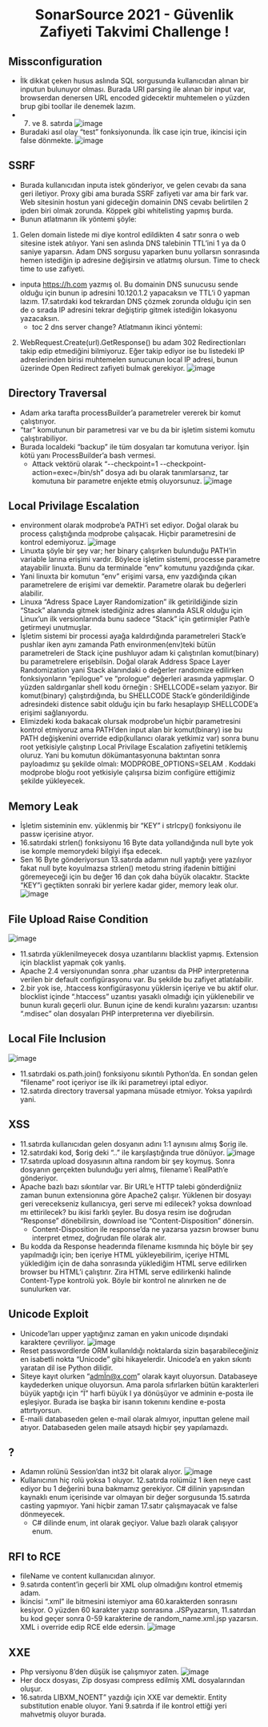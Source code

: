 <h1 align="center">SonarSource 2021 - Güvenlik Zafiyeti Takvimi Challenge !</h1>

## Missconfiguration
- İlk dikkat çeken husus aslında SQL sorgusunda kullanıcıdan alınan bir inputun bulunuyor olması. Burada URI parsing ile alınan bir input var, browserdan denersen URL encoded gidecektir muhtemelen o yüzden brup gibi toollar ile denemek lazım.
- 7. ve 8. satırda
![image](https://github.com/grealyve/MDISec-Web-Security-and-Hacking-Notes/assets/41903311/7c414a4c-0d64-4728-aa26-bf7b80c37013)
- Buradaki asıl olay “test” fonksiyonunda. İlk case için true, ikincisi için false dönmekte.
![image](https://github.com/grealyve/MDISec-Web-Security-and-Hacking-Notes/assets/41903311/9ec91adf-3ff3-4d52-bc5c-06971c0f6ec9)
## SSRF
- Burada kullanıcıdan inputa istek gönderiyor, ve gelen cevabı da sana geri iletiyor. Proxy gibi ama burada SSRF zafiyeti var ama bir fark var. Web sitesinin hostun yani gideceğin domainin DNS cevabı belirtilen 2 ipden biri olmak zorunda. Köppek gibi whitelisting yapmış burda. 
- Bunun atlatmanın ilk yöntemi şöyle:
1) Gelen domain listede mi diye kontrol edildikten 4 satır sonra o web sitesine istek atılıyor. Yani sen aslında DNS talebinin TTL’ini 1 ya da 0 saniye yaparsın. Adam DNS sorgusu yaparken bunu yollarsın sonrasında hemen istediğin ip adresine değişirsin ve atlatmış olursun. Time to check time to use zafiyeti. 
- inputa https://h.com yazmış ol. Bu domainin DNS sunucusu sende olduğu için bunun ip adresini 10.120.1.2 yapacaksın ve TTL’i 0 yapman lazım. 17.satırdaki kod tekrardan DNS çözmek zorunda olduğu için sen de o sırada IP adresini tekrar değiştirip gitmek istediğin lokasyonu yazacaksın.
  - toc 2 dns server change?
Atlatmanın ikinci yöntemi:
2) WebRequest.Create(url).GetResponse() bu adam 302 Redirectionları takip edip etmediğini bilmiyoruz. Eğer takip ediyor ise bu listedeki IP adreslerinden birisi muhtemelen sunucunun local IP adresi, bunun üzerinde Open Redirect zafiyeti bulmak gerekiyor.
![image](https://github.com/grealyve/MDISec-Web-Security-and-Hacking-Notes/assets/41903311/e9e30a82-2e94-4d2e-a471-f63561300301)
## Directory Traversal
- Adam arka tarafta processBuilder’a parametreler vererek bir komut çalıştırıyor. 
- “tar” komutunun bir parametresi var ve bu da bir işletim sistemi komutu çalıştırabiliyor.
- Burada localdeki “backup” ile tüm dosyaları tar komutuna veriyor. İşin kötü yanı ProcessBuilder’a bash vermesi.
  - Attack vektörü olarak “--checkpoint=1 --checkpoint-action=exec=/bin/sh” dosya adı bu olarak tanımlarsanız, tar komutuna bir parametre enjekte etmiş oluyorsunuz.
![image](https://github.com/grealyve/MDISec-Web-Security-and-Hacking-Notes/assets/41903311/3d70c5b8-eb90-41fc-9306-bef168d5ef55)
## Local Privilage Escalation
- environment olarak modprobe’a PATH’i set ediyor. Doğal olarak bu process çalıştığında modprobe çalışacak. Hiçbir parametresini de kontrol edemiyoruz. 
![image](https://github.com/grealyve/MDISec-Web-Security-and-Hacking-Notes/assets/41903311/c4f47baa-aedd-4916-bdcd-8c59e352380e)
- Linuxta şöyle bir şey var; her binary çalışırken bulunduğu PATH’in variable larına erişimi vardır. Böylece işletim sistemi, processe parametre atayabilir linuxta. Bunu da terminalde “env” komutunu yazdığında çıkar.
- Yani linuxta bir komutun “env” erişimi varsa, env yazdığında çıkan parametrelere de erişimi var demektir. Parametre olarak bu değerleri alabilir.
- Linuxa “Adress Space Layer Randomization” ilk getirildiğinde sizin “Stack” alanında gitmek istediğiniz adres alanında ASLR olduğu için Linux’un ilk versionlarında bunu sadece “Stack” için getirmişler Path’e getirmeyi unutmuşlar.
- İşletim sistemi bir processi ayağa kaldırdığında parametreleri Stack’e pushlar iken aynı zamanda Path environmen(env)teki bütün parametreleri de Stack içine pushluyor adam ki çalıştırılan komut(binary) bu parametrelere erişebilsin. Doğal olarak Address Space Layer Randomization yani Stack alanındaki o değerler randomize edilirken fonksiyonların “epilogue” ve “prologue“ değerleri arasında yapmışlar. O yüzden saldırganlar shell kodu örneğin : SHELLCODE=selam yazıyor. Bir komut(binary) çalıştırdığında, bu SHELLCODE Stack’e gönderildiğinde adresindeki distence sabit olduğu için bu farkı hesaplayıp SHELLCODE’a erişimi sağlanıyordu.
- Elimizdeki koda bakacak olursak modprobe’un hiçbir parametresini kontrol etmiyoruz ama PATH’den input alan bir komut(binary) ise bu PATH değişkenini override edip(kullanıcı olarak yetkimiz var) sonra bunu root yetkisiyle çalıştırıp Local Privilage Escalation zafiyetini tetiklemiş oluruz. Yani bu komutun dökümantasyonuna baktıntan sonra payloadımız şu şekilde olmalı: MODPROBE_OPTIONS=SELAM . Koddaki modprobe bloğu root yetkisiyle çalışırsa bizim configüre ettiğimiz şekilde yükleyecek.
## Memory Leak
- İşletim sisteminin env. yüklenmiş bir “KEY” i strlcpy() fonksiyonu ile passw içerisine atıyor.
- 16.satırdaki strlen() fonksiyonu 16 Byte data yollandığında null byte yok ise komple memorydeki bilgiyi ifşa edecek. 
- Sen 16 Byte gönderiyorsun 13.satırda adamın null yaptığı yere yazılıyor fakat null byte koyulmazsa strlen() metodu string ifadenin bittiğini göremeyeceği için bu değer 16 dan çok daha büyük olacaktır. Stackte “KEY”i geçtikten sonraki bir yerlere kadar gider, memory leak olur.
![image](https://github.com/grealyve/MDISec-Web-Security-and-Hacking-Notes/assets/41903311/6d0051c2-6017-4294-b586-937b9e99d2df)
## File Upload Raise Condition
![image](https://github.com/grealyve/MDISec-Web-Security-and-Hacking-Notes/assets/41903311/9f7ee221-0b89-4073-a9c8-81edbf6e1a77)
- 11.satırda yüklenilmeyecek dosya uzantılarını blacklist yapmış. Extension için blacklist yapmak çok yanlış.
- Apache 2.4 versiyonundan sonra .phar uzantısı da PHP interpreterına verilen bir default configürasyonu var. Bu şekilde bu zafiyet atlatılabilir.
- 2.bir yok ise, .htaccess konfigürasyonu yüklersin içeriye ve bu aktif olur. blocklist içinde “.htaccess” uzantısı yasaklı olmadığı için yüklenebilir ve bunun kuralı geçerli olur. Bunun içine de kendi kuralını yazarsın: uzantısı “.mdisec” olan dosyaları PHP interpreterına ver diyebilirsin.
## Local File Inclusion
![image](https://github.com/grealyve/MDISec-Web-Security-and-Hacking-Notes/assets/41903311/2c2ac79c-c090-46e2-89fc-fc1f63ce5aeb)
- 11.satırdaki os.path.join() fonksiyonu sıkıntılı Python’da. En sondan gelen “filename” root içeriyor ise ilk iki parametreyi iptal ediyor.
- 12.satırda directory traversal yapmana müsade etmiyor. Yoksa yapılırdı yani.
## XSS
- 11.satırda kullanıcıdan gelen dosyanın adını 1:1 aynısını almış $orig ile.
- 12.satırdaki kod, $orig deki “..” ile karşılaştığında true dönüyor.
![image](https://github.com/grealyve/MDISec-Web-Security-and-Hacking-Notes/assets/41903311/8a05d1b6-326e-4f2c-9c96-9f1d90ad36b8)
- 17.satırda upload dosyasının altına random bir şey koymuş. Sonra dosyanın gerçekten bulunduğu yeri almış, filename’i RealPath’e gönderiyor.
- Apache bazlı bazı sıkıntılar var. Bir URL’e HTTP talebi gönderdiğniiz zaman bunun extensionına göre Apache2 çalışır. Yüklenen bir dosyayı geri verecekseniz kullanıcıya, geri serve mi edilecek? yoksa download mı ettirilecek? bu ikisi farklı şeyler. Bu dosya resim ise doğrudan “Response” dönebilirsin, download ise “Content-Disposition” dönersin.
  - Content-Disposition ile response’da ne yazarsa yazsın browser bunu interpret etmez, doğrudan file olarak alır.
- Bu kodda da Response headerında filename kısmında hiç böyle bir şey yapılmadığı için; ben içeriye HTML yükleyebilirim, içeriye HTML yüklediğim için de daha sonrasında yüklediğim HTML serve edilirken browser bu HTML’i çalıştırır. Zira HTML serve edilirkenki halinde Content-Type kontrolü yok. Böyle bir kontrol ne alınırken ne de sunulurken var.
## Unicode Exploit
- Unicode’ları upper yaptığınız zaman en yakın unicode dışındaki karaktere çevriliyor.
![image](https://github.com/grealyve/MDISec-Web-Security-and-Hacking-Notes/assets/41903311/19995302-1ce8-4078-bef7-bbe024fa9bf7)
- Reset passwordlerde ORM kullanıldığı noktalarda sizin başarabileceğiniz en isabetli nokta “Unicode” gibi hikayelerdir. Unicode’a en yakın sıkıntı yaratan dil ise Python dilidir.
- Siteye kayıt olurken “admÏn@x.com” olarak kayıt oluyorsun. Databaseye kaydederken unique oluyorsun. Ama parola sıfırlarken bütün karakterleri büyük yaptığı için “Ï” harfi büyük I ya dönüşüyor ve adminin e-posta ile eşleşiyor. Burada ise başka bir isanın tokenını kendine e-posta attırtıyorsun.
- E-maili databaseden gelen e-mail olarak almıyor, inputtan gelene mail atıyor. Databaseden gelen maile atsaydı hiçbir şey yapılamazdı.
## ?
- Adamın rolünü Session’dan int32 bit olarak alıyor.
![image](https://github.com/grealyve/MDISec-Web-Security-and-Hacking-Notes/assets/41903311/232722f1-9d67-412b-981e-8f9354c0006d)
- Kullanıcının hiç rolü yoksa 1 oluyor. 12.satırda rolümüz 1 iken neye cast ediyor bu 1 değerini buna bakmamız gerekiyor. C# dilinin yapısından kaynaklı enum içerisinde var olmayan bir değer sorgusunda 15.satırda casting yapmıyor. Yani hiçbir zaman 17.satır çalışmayacak ve false dönmeyecek.
  - C# dilinde enum, int olarak geçiyor. Value bazlı olarak çalışıyor enum.
## RFI to RCE
- fileName ve content kullanıcıdan alınıyor.
- 9.satırda content’in geçerli bir XML olup olmadığını kontrol etmemiş adam.
- İkincisi “.xml” ile bitmesini istemiyor ama 60.karakterden sonrasını kesiyor. O yüzden 60 karakter yazıp sonrasına .JSPyazarsın, 11.satırdan bu kod geçer sonra 0-59 karakterine de random_name.xml.jsp yazarsın. XML i override edip RCE elde edersin.
![image](https://github.com/grealyve/MDISec-Web-Security-and-Hacking-Notes/assets/41903311/ac4f705d-866f-4339-807c-71f63598c6eb)
## XXE
- Php versiyonu 8’den düşük ise çalışmıyor zaten.
![image](https://github.com/grealyve/MDISec-Web-Security-and-Hacking-Notes/assets/41903311/3826e581-e305-4e03-a01b-2e53a4fe3f9b)
- Her docx dosyası, Zip dosyası compress edilmiş XML dosyalarından oluşur.
- 16.satırda LIBXM_NOENT” yazdığı için XXE var demektir. Entity substitution enable oluyor. Yani 9.satırda if ile kontrol ettiği yeri mahvetmiş oluyor burada.
